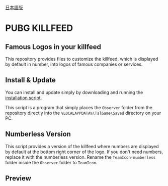 [日本語版](./README-ja.md)
# PUBG KILLFEED
## Famous Logos in your killfeed
This repository provides files to customize the killfeed, which is displayed by default in number, into logos of famous companies or services.
## Install & Update
You can install and update simply by downloading and running the [installation script](https://github.com/JNDWI/pubg-killfeed/releases/download/1.0/install-update-pubg-killfeed.bat).  


This script is a program that simply places the `Observer` folder from the repository directly into the `%LOCALAPPDATA%\TslGame\Saved` directory on your PC.


## Numberless Version
This script provides a version of the killfeed where numbers are displayed by default at the bottom right corner of the logo. If you don't need numbers, replace it with the numberless version. Rename the `TeamIcon-numberless` folder inside the `Observer` folder to `TeamIcon`.


## Preview